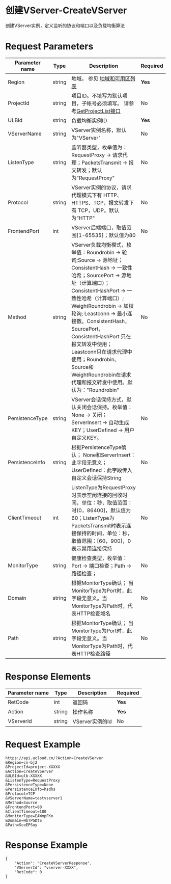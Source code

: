 # 创建VServer-CreateVServer

创建VServer实例，定义监听的协议和端口以及负载均衡算法

# Request Parameters
|Parameter name|Type|Description|Required|
|---|---|---|---|
|Region|string|地域。 参见 [地域和可用区列表](api/summary/regionlist)|**Yes**|
|ProjectId|string|项目ID。不填写为默认项目，子帐号必须填写。 请参考[GetProjectList接口](api/summary/get_project_list)|No|
|ULBId|string|负载均衡实例ID|**Yes**|
|VServerName|string|VServer实例名称，默认为"VServer"|No|
|ListenType|string|监听器类型，枚举值为：RequestProxy -> 请求代理；PacketsTransmit -> 报文转发；默认为"RequestProxy"|No|
|Protocol|string|VServer实例的协议，请求代理模式下有 HTTP、HTTPS、TCP，报文转发下有 TCP，UDP。默认为“HTTP"|No|
|FrontendPort|int|VServer后端端口，取值范围[1-65535]；默认值为80|No|
|Method|string|VServer负载均衡模式，枚举值：Roundrobin -> 轮询;Source -> 源地址；ConsistentHash -> 一致性哈希；SourcePort -> 源地址（计算端口）；ConsistentHashPort -> 一致性哈希（计算端口）; WeightRoundrobin -> 加权轮询; Leastconn -> 最小连接数。ConsistentHash，SourcePort，ConsistentHashPort 只在报文转发中使用；Leastconn只在请求代理中使用；Roundrobin、Source和WeightRoundrobin在请求代理和报文转发中使用。默认为："Roundrobin"|No|
|PersistenceType|string|VServer会话保持方式，默认关闭会话保持。枚举值：None -> 关闭；ServerInsert -> 自动生成KEY；UserDefined -> 用户自定义KEY。|No|
|PersistenceInfo|string|根据PersistenceType确认； None和ServerInsert： 此字段无意义； UserDefined：此字段传入自定义会话保持String|No|
|ClientTimeout|int|ListenType为RequestProxy时表示空闲连接的回收时间，单位：秒，取值范围：时(0，86400]，默认值为60；ListenType为PacketsTransmit时表示连接保持的时间，单位：秒，取值范围：[60，900]，0 表示禁用连接保持|No|
|MonitorType|string|健康检查类型，枚举值：Port -> 端口检查；Path -> 路径检查；|No|
|Domain|string|根据MonitorType确认； 当MonitorType为Port时，此字段无意义。当MonitorType为Path时，代表HTTP检查域名|No|
|Path|string|根据MonitorType确认； 当MonitorType为Port时，此字段无意义。当MonitorType为Path时，代表HTTP检查路径|No|

# Response Elements
|Parameter name|Type|Description|Required|
|---|---|---|---|
|RetCode|int|返回码|**Yes**|
|Action|string|操作名称|**Yes**|
|VServerId|string|VServer实例的Id|No|

# Request Example
```
https://api.ucloud.cn/?Action=CreateVServer
&Region=cn-bj2
&ProjectId=project-XXXXX
&Action=CreateVServer
&ULBId=ulb-XXXXX
&ListenType=RequestProxy
&PersistenceType=None
&PersistenceInfo=hsdhs
&Protocol=TCP
&VServerName=testvserver1
&Method=Source
&FrontendPort=80
&ClientTimeout=180
&MonitorType=EAWmpFKo
&Domain=HbTPGDtS
&Path=ScoEPSuy
```

# Response Example
```
{
    "Action": "CreateVServerResponse", 
    "VServerId": "vserver-XXXX", 
    "RetCode": 0
}
```

